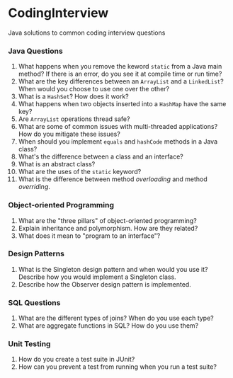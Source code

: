 CodingInterview
===============

Java solutions to common coding interview questions

### Java Questions

1. What happens when you remove the keword `static` from a Java main method? If there is an error, do you see it at compile time or run time?
2. What are the key differences between an `ArrayList` and a `LinkedList`? When would you choose to use one over the other?
3. What is a `HashSet`? How does it work?
4. What happens when two objects inserted into a `HashMap` have the same key?
5. Are `ArrayList` operations thread safe?
6. What are some of common issues with multi-threaded applications? How do you mitigate these issues?
7. When should you implement `equals` and `hashCode` methods in a Java class?
8. What's the difference between a class and an interface?
9. What is an abstract class?
10. What are the uses of the `static` keyword?
11. What is the difference between method *overloading* and method *overriding*.

### Object-oriented Programming

1. What are the "three pillars" of object-oriented programming?
2. Explain inheritance and polymorphism. How are they related?
3. What does it mean to "program to an interface"?

### Design Patterns

1. What is the Singleton design pattern and when would you use it? Describe how you would implement a Singleton class.
2. Describe how the Observer design pattern is implemented.

### SQL Questions

1. What are the different types of joins? When do you use each type?
2. What are aggregate functions in SQL? How do you use them?

### Unit Testing

1. How do you create a test suite in JUnit?
2. How can you prevent a test from running when you run a test suite?
